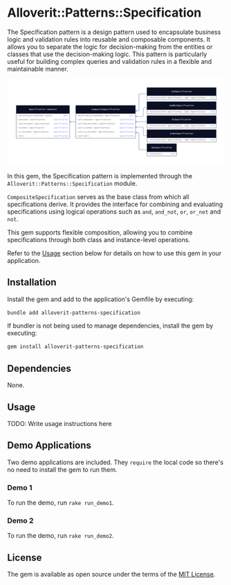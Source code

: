 # Alloverit::Patterns::Specification

The Specification pattern is a design pattern used to encapsulate business logic and validation rules into reusable
and composable components. It allows you to separate the logic for decision-making from the entities or classes that
use the decision-making logic. This pattern is particularly useful for building complex queries and validation rules
in a flexible and maintainable manner.

![Specification Pattern](assets/uml.png)

In this gem, the Specification pattern is implemented through the `Alloverit::Patterns::Specification` module.

`CompositeSpecification` serves as the base class from which all specifications derive. It provides the interface for
combining and evaluating specifications using logical operations such as `and`, `and_not`, `or`, `or_not` and `not`.

This gem supports flexible composition, allowing you to combine specifications through both class and instance-level
operations.

Refer to the [Usage](#usage) section below for details on how to use this gem in your application.


## Installation

Install the gem and add to the application's Gemfile by executing:

```bash
bundle add alloverit-patterns-specification
```

If bundler is not being used to manage dependencies, install the gem by executing:

```bash
gem install alloverit-patterns-specification
```


## Dependencies
None.





## Usage

TODO: Write usage instructions here

## Demo Applications

Two demo applications are included. They `require` the local code so there's no need to install the gem to run them.

### Demo 1

To run the demo, run `rake run_demo1`.

### Demo 2

To run the demo, run `rake run_demo2`.


## License

The gem is available as open source under the terms of the [MIT License](https://opensource.org/licenses/MIT).

